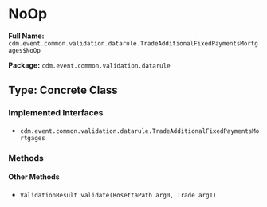 # NoOp

**Full Name:** `cdm.event.common.validation.datarule.TradeAdditionalFixedPaymentsMortgages$NoOp`

**Package:** `cdm.event.common.validation.datarule`

## Type: Concrete Class

### Implemented Interfaces

- `cdm.event.common.validation.datarule.TradeAdditionalFixedPaymentsMortgages`

### Methods

#### Other Methods

- `ValidationResult validate(RosettaPath arg0, Trade arg1)`

